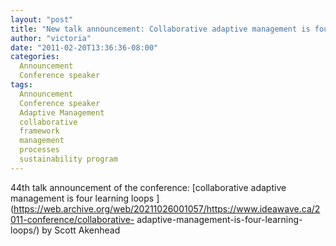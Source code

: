 ```yaml
---
layout: "post"
title: "New talk announcement: Collaborative adaptive management is four learning loops"
author: "victoria"
date: "2011-02-20T13:36:36-08:00"
categories:
  Announcement
  Conference speaker
tags: 
  Announcement
  Conference speaker
  Adaptive Management
  collaborative
  framework
  management
  processes
  sustainability program
---
```


44th talk announcement of the conference: [collaborative adaptive management
is four learning loops
](https://web.archive.org/web/20211026001057/https://www.ideawave.ca/2011-conference/collaborative-
adaptive-management-is-four-learning-loops/) by Scott Akenhead


[//]: # (Retrieved from https://web.archive.org/web/20211025221428/https://www.ideawave.ca/new-talk-announcement-collaborative-adaptive-management-is-four-learning-loops/)